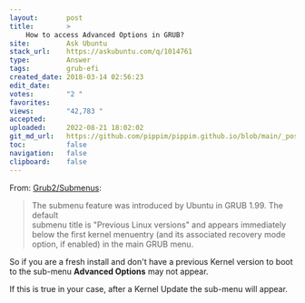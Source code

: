 ```yaml
---
layout:       post
title:        >
    How to access Advanced Options in GRUB?
site:         Ask Ubuntu
stack_url:    https://askubuntu.com/q/1014761
type:         Answer
tags:         grub-efi
created_date: 2018-03-14 02:56:23
edit_date:    
votes:        "2 "
favorites:    
views:        "42,783 "
accepted:     
uploaded:     2022-08-21 18:02:02
git_md_url:   https://github.com/pippim/pippim.github.io/blob/main/_posts/2018/2018-03-14-How-to-access-Advanced-Options-in-GRUB_.md
toc:          false
navigation:   false
clipboard:    false
---
```


From: [ Grub2/Submenus][1]:

> The submenu feature was introduced by Ubuntu in GRUB 1.99. The default  
> submenu title is "Previous Linux versions" and appears immediately  
> below the first kernel menuentry (and its associated recovery mode  
> option, if enabled) in the main GRUB menu.  

So if you are a fresh install and don't have a previous Kernel version to boot to the sub-menu **Advanced Options** may not appear.

If this is true in your case, after a Kernel Update the sub-menu will appear.

  [1]: https://help.ubuntu.com/community/Grub2/Submenus
